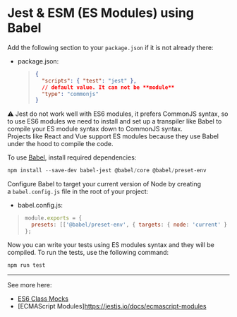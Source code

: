 # Jest & ESM (ES Modules) using Babel

Add the following section to your `package.json` if it is not already there:

- package.json:
  > ```json
  > {
  >   "scripts": { "test": "jest" },
  >   // default value. It can not be **module**
  >   "type": "commonjs"
  > }
  > ```

:warning: Jest do not work well with ES6 modules, it prefers CommonJS syntax, so to use ES6 modules we need to install and set up a transpiler like Babel to compile your ES module syntax down to CommonJS syntax.  
Projects like React and Vue support ES modules because they use Babel under the hood to compile the code.

To use [Babel](https://babeljs.io/), install required dependencies:

```powershell
npm install --save-dev babel-jest @babel/core @babel/preset-env
```

Configure Babel to target your current version of Node by creating a `babel.config.js` file in the root of your project:

- babel.config.js:

> ```js
> module.exports = {
>   presets: [['@babel/preset-env', { targets: { node: 'current' } }]],
> };
> ```

Now you can write your tests using ES modules syntax and they will be compiled.
To run the tests, use the following command:

```
npm run test
```

---

See more here:

- [ES6 Class Mocks](https://jestjs.io/docs/es6-class-mocks)
- [ECMAScript Modules]https://jestjs.io/docs/ecmascript-modules
